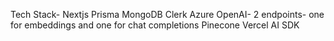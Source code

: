 Tech Stack-
Nextjs
Prisma
MongoDB
Clerk
Azure OpenAI- 2 endpoints- one for embeddings and one for chat completions
Pinecone
Vercel AI SDK
